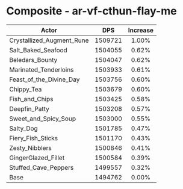 # Composite - ar-vf-cthun-flay-me
| Actor | DPS | Increase |
|---|:---:|:---:|
|Crystallized_Augment_Rune|1509721|1.00%|
|Salt_Baked_Seafood|1504055|0.62%|
|Beledars_Bounty|1504047|0.62%|
|Marinated_Tenderloins|1503933|0.61%|
|Feast_of_the_Divine_Day|1503756|0.60%|
|Chippy_Tea|1503679|0.60%|
|Fish_and_Chips|1503425|0.58%|
|Deepfin_Patty|1503208|0.57%|
|Sweet_and_Spicy_Soup|1503000|0.55%|
|Salty_Dog|1501785|0.47%|
|Fiery_Fish_Sticks|1501170|0.43%|
|Zesty_Nibblers|1500846|0.41%|
|GingerGlazed_Fillet|1500584|0.39%|
|Stuffed_Cave_Peppers|1499557|0.32%|
|Base|1494762|0.00%|
